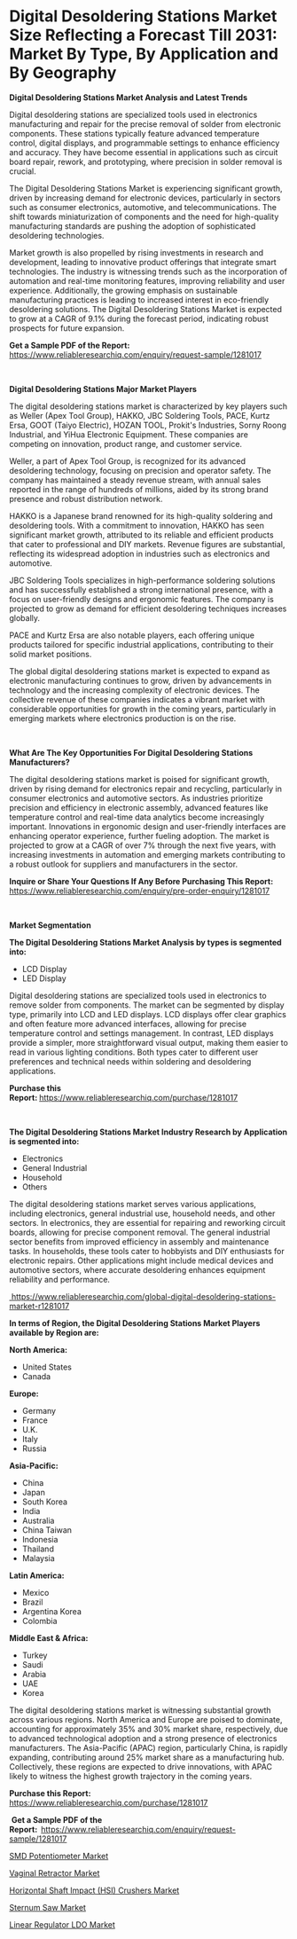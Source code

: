 <p><h1>Digital Desoldering Stations Market Size Reflecting a Forecast Till 2031: Market By Type, By Application and By Geography</h1></p><p><strong>Digital Desoldering Stations Market Analysis and Latest Trends</strong></p>
<p><p>Digital desoldering stations are specialized tools used in electronics manufacturing and repair for the precise removal of solder from electronic components. These stations typically feature advanced temperature control, digital displays, and programmable settings to enhance efficiency and accuracy. They have become essential in applications such as circuit board repair, rework, and prototyping, where precision in solder removal is crucial.</p><p>The Digital Desoldering Stations Market is experiencing significant growth, driven by increasing demand for electronic devices, particularly in sectors such as consumer electronics, automotive, and telecommunications. The shift towards miniaturization of components and the need for high-quality manufacturing standards are pushing the adoption of sophisticated desoldering technologies. </p><p>Market growth is also propelled by rising investments in research and development, leading to innovative product offerings that integrate smart technologies. The industry is witnessing trends such as the incorporation of automation and real-time monitoring features, improving reliability and user experience. Additionally, the growing emphasis on sustainable manufacturing practices is leading to increased interest in eco-friendly desoldering solutions. The Digital Desoldering Stations Market is expected to grow at a CAGR of 9.1% during the forecast period, indicating robust prospects for future expansion.</p></p>
<p><strong>Get a Sample PDF of the Report:&nbsp;</strong> <a href="https://www.reliableresearchiq.com/enquiry/request-sample/1281017?utm_campaign=101&utm_medium=2&utm_source=Github&utm_content=ia&utm_term=30092024&utm_id=digital-desoldering-stations">https://www.reliableresearchiq.com/enquiry/request-sample/1281017</a></p>
<p>&nbsp;</p>
<p><strong>Digital Desoldering Stations Major Market Players</strong></p>
<p><p>The digital desoldering stations market is characterized by key players such as Weller (Apex Tool Group), HAKKO, JBC Soldering Tools, PACE, Kurtz Ersa, GOOT (Taiyo Electric), HOZAN TOOL, Prokit's Industries, Sorny Roong Industrial, and YiHua Electronic Equipment. These companies are competing on innovation, product range, and customer service.</p><p>Weller, a part of Apex Tool Group, is recognized for its advanced desoldering technology, focusing on precision and operator safety. The company has maintained a steady revenue stream, with annual sales reported in the range of hundreds of millions, aided by its strong brand presence and robust distribution network.</p><p>HAKKO is a Japanese brand renowned for its high-quality soldering and desoldering tools. With a commitment to innovation, HAKKO has seen significant market growth, attributed to its reliable and efficient products that cater to professional and DIY markets. Revenue figures are substantial, reflecting its widespread adoption in industries such as electronics and automotive.</p><p>JBC Soldering Tools specializes in high-performance soldering solutions and has successfully established a strong international presence, with a focus on user-friendly designs and ergonomic features. The company is projected to grow as demand for efficient desoldering techniques increases globally.</p><p>PACE and Kurtz Ersa are also notable players, each offering unique products tailored for specific industrial applications, contributing to their solid market positions.</p><p>The global digital desoldering stations market is expected to expand as electronic manufacturing continues to grow, driven by advancements in technology and the increasing complexity of electronic devices. The collective revenue of these companies indicates a vibrant market with considerable opportunities for growth in the coming years, particularly in emerging markets where electronics production is on the rise.</p></p>
<p>&nbsp;</p>
<p><strong>What Are The Key Opportunities For Digital Desoldering Stations Manufacturers?</strong></p>
<p><p>The digital desoldering stations market is poised for significant growth, driven by rising demand for electronics repair and recycling, particularly in consumer electronics and automotive sectors. As industries prioritize precision and efficiency in electronic assembly, advanced features like temperature control and real-time data analytics become increasingly important. Innovations in ergonomic design and user-friendly interfaces are enhancing operator experience, further fueling adoption. The market is projected to grow at a CAGR of over 7% through the next five years, with increasing investments in automation and emerging markets contributing to a robust outlook for suppliers and manufacturers in the sector.</p></p>
<p><strong>Inquire or Share Your Questions If Any Before Purchasing This Report:</strong> <a href="https://www.reliableresearchiq.com/enquiry/pre-order-enquiry/1281017?utm_campaign=101&utm_medium=2&utm_source=Github&utm_content=ia&utm_term=30092024&utm_id=digital-desoldering-stations">https://www.reliableresearchiq.com/enquiry/pre-order-enquiry/1281017</a></p>
<p>&nbsp;</p>
<p><strong>Market Segmentation</strong></p>
<p><strong>The Digital Desoldering Stations Market Analysis by types is segmented into:</strong></p>
<p><ul><li>LCD Display</li><li>LED Display</li></ul></p>
<p><p>Digital desoldering stations are specialized tools used in electronics to remove solder from components. The market can be segmented by display type, primarily into LCD and LED displays. LCD displays offer clear graphics and often feature more advanced interfaces, allowing for precise temperature control and settings management. In contrast, LED displays provide a simpler, more straightforward visual output, making them easier to read in various lighting conditions. Both types cater to different user preferences and technical needs within soldering and desoldering applications.</p></p>
<p><strong>Purchase this Report:&nbsp;</strong><a href="https://www.reliableresearchiq.com/purchase/1281017?utm_campaign=101&utm_medium=2&utm_source=Github&utm_content=ia&utm_term=30092024&utm_id=digital-desoldering-stations">https://www.reliableresearchiq.com/purchase/1281017</a></p>
<p>&nbsp;</p>
<p><strong>The Digital Desoldering Stations Market Industry Research by Application is segmented into:</strong></p>
<p><ul><li>Electronics</li><li>General Industrial</li><li>Household</li><li>Others</li></ul></p>
<p><p>The digital desoldering stations market serves various applications, including electronics, general industrial use, household needs, and other sectors. In electronics, they are essential for repairing and reworking circuit boards, allowing for precise component removal. The general industrial sector benefits from improved efficiency in assembly and maintenance tasks. In households, these tools cater to hobbyists and DIY enthusiasts for electronic repairs. Other applications might include medical devices and automotive sectors, where accurate desoldering enhances equipment reliability and performance.</p></p>
<p><a href="https://www.reliableresearchiq.com/global-digital-desoldering-stations-market-r1281017?utm_campaign=101&utm_medium=2&utm_source=Github&utm_content=ia&utm_term=30092024&utm_id=digital-desoldering-stations">&nbsp;https://www.reliableresearchiq.com/global-digital-desoldering-stations-market-r1281017</a></p>
<p><strong>In terms of Region, the Digital Desoldering Stations Market Players available by Region are:</strong></p>
<p>
    <p> <strong> North America: </strong>
        <ul>
            <li>United States</li>
            <li>Canada</li>
        </ul>
        </p> 
    <p> <strong> Europe: </strong>
        <ul>
            <li>Germany</li>
            <li>France</li>
            <li>U.K.</li>
            <li>Italy</li>
            <li>Russia</li>
        </ul>
        </p> 
    <p> <strong> Asia-Pacific: </strong>
        <ul>
            <li>China</li>
            <li>Japan</li>
            <li>South Korea</li>
            <li>India</li>
            <li>Australia</li>
            <li>China Taiwan</li>
            <li>Indonesia</li>
            <li>Thailand</li>
            <li>Malaysia</li>
        </ul>
        </p> 
    <p> <strong> Latin America: </strong>
        <ul>
            <li>Mexico</li>
            <li>Brazil</li>
            <li>Argentina Korea</li>
            <li>Colombia</li>
        </ul>
        </p> 
    <p> <strong> Middle East & Africa: </strong>
        <ul>
            <li>Turkey</li>
            <li>Saudi</li>
            <li>Arabia</li>
            <li>UAE</li>
            <li>Korea</li>
        </ul>
    </p>
    </p>
<p><p>The digital desoldering stations market is witnessing substantial growth across various regions. North America and Europe are poised to dominate, accounting for approximately 35% and 30% market share, respectively, due to advanced technological adoption and a strong presence of electronics manufacturers. The Asia-Pacific (APAC) region, particularly China, is rapidly expanding, contributing around 25% market share as a manufacturing hub. Collectively, these regions are expected to drive innovations, with APAC likely to witness the highest growth trajectory in the coming years.</p></p>
<p><strong>Purchase this Report: </strong><a href="https://www.reliableresearchiq.com/purchase/1281017?utm_campaign=101&utm_medium=2&utm_source=Github&utm_content=ia&utm_term=30092024&utm_id=digital-desoldering-stations">https://www.reliableresearchiq.com/purchase/1281017</a></p>
<p>&nbsp;<strong>Get a Sample PDF of the Report:&nbsp;&nbsp;</strong><a href="https://www.reliableresearchiq.com/enquiry/request-sample/1281017?utm_campaign=101&utm_medium=2&utm_source=Github&utm_content=ia&utm_term=30092024&utm_id=digital-desoldering-stations">https://www.reliableresearchiq.com/enquiry/request-sample/1281017</a></p>
<p><strong></strong></p>
<p><p><a href="https://issuu.com/reportprime-2/docs/smd-potentiometer-market-size-2030._74061a3ad1877e?utm_campaign=101&utm_medium=2&utm_source=Github&utm_content=ia&utm_term=30092024&utm_id=digital-desoldering-stations">SMD Potentiometer Market</a></p><p><a href="https://www.linkedin.com/pulse/global-vaginal-retractor-market-size-share-analysis-product-jtobc?utm_campaign=101&utm_medium=2&utm_source=Github&utm_content=ia&utm_term=30092024&utm_id=digital-desoldering-stations">Vaginal Retractor Market</a></p><p><a href="https://github.com/Armeladukagjini693/Market-Research-Report-List-1/blob/main/horizontal-shaft-impact-hsi-crushers-market.md?utm_campaign=101&utm_medium=2&utm_source=Github&utm_content=ia&utm_term=30092024&utm_id=digital-desoldering-stations">Horizontal Shaft Impact (HSI) Crushers Market</a></p><p><a href="https://www.linkedin.com/pulse/sternum-saw-market-global-insights-sales-trends-2024-2031-zvgjc?utm_campaign=101&utm_medium=2&utm_source=Github&utm_content=ia&utm_term=30092024&utm_id=digital-desoldering-stations">Sternum Saw Market</a></p><p><a href="https://issuu.com/reportprime-2/docs/linear-regulator-ldo-market-size-20_1b57b538cf7b21?utm_campaign=101&utm_medium=2&utm_source=Github&utm_content=ia&utm_term=30092024&utm_id=digital-desoldering-stations">Linear Regulator LDO Market</a></p></p>